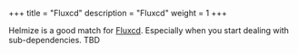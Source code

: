 +++
title = "Fluxcd"
description = "Fluxcd"
weight = 1
+++

Helmize is a good match for [Fluxcd](https://fluxcd.io/). Especially when you start dealing with sub-dependencies. TBD
